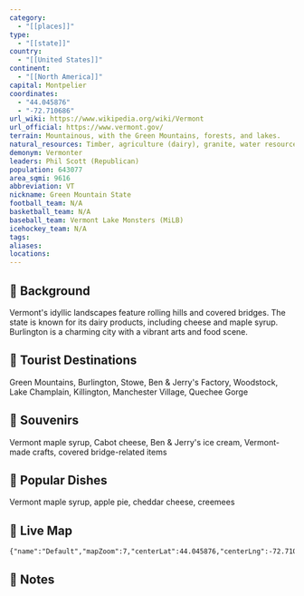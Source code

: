 ```yaml
---
category:
  - "[[places]]"
type:
  - "[[state]]"
country:
  - "[[United States]]"
continent:
  - "[[North America]]"
capital: Montpelier
coordinates:
  - "44.045876"
  - "-72.710686"
url_wiki: https://www.wikipedia.org/wiki/Vermont
url_official: https://www.vermont.gov/
terrain: Mountainous, with the Green Mountains, forests, and lakes.
natural_resources: Timber, agriculture (dairy), granite, water resources
demonym: Vermonter
leaders: Phil Scott (Republican)
population: 643077
area_sqmi: 9616
abbreviation: VT
nickname: Green Mountain State
football_team: N/A
basketball_team: N/A
baseball_team: Vermont Lake Monsters (MiLB)
icehockey_team: N/A
tags: 
aliases: 
locations:
---
```

## 🌱 Background
Vermont's idyllic landscapes feature rolling hills and covered bridges. The state is known for its dairy products, including cheese and maple syrup. Burlington is a charming city with a vibrant arts and food scene.

## 📌 Tourist Destinations
Green Mountains, Burlington, Stowe, Ben & Jerry's Factory, Woodstock, Lake Champlain, Killington, Manchester Village, Quechee Gorge

## 🎁 Souvenirs
Vermont maple syrup, Cabot cheese, Ben & Jerry's ice cream, Vermont-made crafts, covered bridge-related items

## 🍲 Popular Dishes
Vermont maple syrup, apple pie, cheddar cheese, creemees

## 📡 Live Map
```mapview
{"name":"Default","mapZoom":7,"centerLat":44.045876,"centerLng":-72.710686,"query":"","chosenMapSource":0}
```

## 📒 Notes

